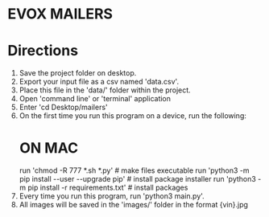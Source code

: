 # EVOX MAILERS

# Directions
1. Save the project folder on desktop.
2. Export your input file as a csv named 'data.csv'.
3. Place this file in the 'data/' folder within the project.
4. Open 'command line' or 'terminal' application
5. Enter 'cd Desktop/mailers'
6. On the first time you run this program on a device, run the following:
    # ON MAC
    run 'chmod -R 777 *.sh *.py'  # make files executable
    run 'python3 -m pip install --user --upgrade pip'  # install package installer
    run 'python3 -m pip install -r requirements.txt'  # install packages
7. Every time you run this program, run 'python3 main.py'.
8. All images will be saved in the 'images/' folder in the format {vin}.jpg
